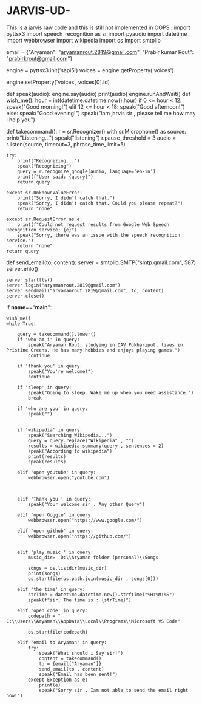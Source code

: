 # JARVIS-UD-
This is a jarvis raw code and this is still not implemented in OOPS .
import pyttsx3
import speech_recognition as sr
import pyaudio
import datetime
import webbrowser
import wikipedia
import os
import smtplib

email = {"Aryaman": "aryamanrout.2819@gmail.com", "Prabir kumar Rout": "prabirkrout@gmail.com"}

engine = pyttsx3.init('sapi5')
voices = engine.getProperty('voices')

engine.setProperty('voices', voices[0].id)


def speak(audio):
    engine.say(audio)
    print(audio)
    engine.runAndWait()
def wish_me():
    hour = int(datetime.datetime.now().hour)
    if 0 <= hour < 12:
        speak("Good morning!")
    elif 12 <= hour < 18:
        speak("Good afternoon!")
    else:
        speak("Good evening!")
    speak("iam jarvis sir , please tell me how may i help you")



def takecommand():
    r = sr.Recognizer()
    with sr.Microphone() as source:
        print("Listening...")
        speak("listening")
        r.pause_threshold = 3
        audio = r.listen(source, timeout=3, phrase_time_limit=5)

    try:
        print("Recognizing...")
        speak("Recognizing")
        query = r.recognize_google(audio, language='en-in')
        print(f"User said: {query}")
        return query

    except sr.UnknownValueError:
        print("Sorry, I didn't catch that.")
        speak("Sorry, I didn't catch that. Could you please repeat?")
        return "none"

    except sr.RequestError as e:
        print(f"Could not request results from Google Web Speech Recognition service; {e}")
        speak("Sorry, there was an issue with the speech recognition service.")
        return "none"
    return query

def send_email(to, content):
    server = smtplib.SMTP("smtp.gmail.com", 587)
    server.ehlo()

    server.starttls()
    server.login("aryamanrout.2819@gmail.com")
    server.sendmail("aryamanrout.2819@gmail.com", to, content)
    server.close()



if __name__=="__main__":

    wish_me()
    while True:

        query = takecommand().lower()
        if 'who am i' in query:
            speak("Aryaman Rout, studying in DAV Pokhariput, lives in Pristine Greens. He has many hobbies and enjoys playing games.")
            continue

        if 'thank you' in query:
            speak("You're welcome!")
            continue

        if 'sleep' in query:
            speak("Going to sleep. Wake me up when you need assistance.")
            break

        if 'who are you' in query:
            speak("")
        
            
        if 'wikipedia' in query:
            speak("Searching Wikipedia...")
            query = query.replace("Wikipedia" , "")
            results = wikipedia.summary(query , sentences = 2)
            speak("According to wikipedia")
            print(results)
            speak(results)

        elif 'open youtube' in query:
            webbrowser.open("youtube.com")

       

        elif 'Thank you ' in query:
            speak("Your welcome sir . Any other Query")

        elif 'open Goggle' in query:
            webbrowser.open("https://www.google.com/")

        elif 'open github' in query:
            webbrowser.open("https://github.com/")


        elif 'play music ' in query:
            music_dir= 'D:\\Aryaman folder (personal)\\Songs'

            songs = os.listdir(music_dir)
            print(songs)
            os.startfile(os.path.join(music_dir , songs[0]))

        elif 'the time' in query:
            strTime = datetime.datetime.now().strftime("%H:%M:%S")
            speak(f"sir, The time is : {strTime}")

        elif 'open code' in query:
            codepath = " C:\\Users\\Aryaman\\AppData\\Local\\Programs\\Microsoft VS Code"

            os.startfile(codepath)

        elif 'email to Aryaman' in query:
            try:
                speak("What should i Say sir!")
                content = takecommand()
                to = {email["Aryaman"]}
                send_email(to , content)
                speak("Email has been sent!")
            except Exception as e:
                print(e)
                speak("Sorry sir . Iam not able to send the email right now!")


        
